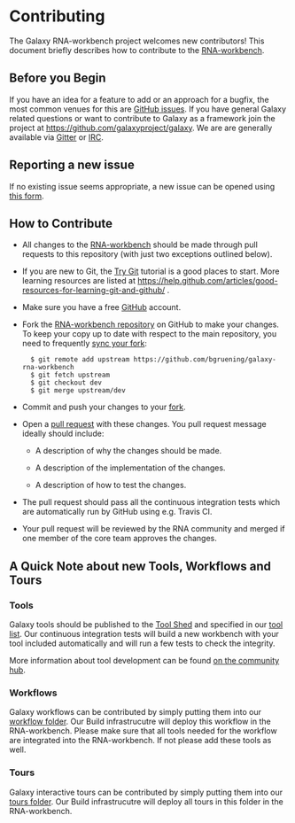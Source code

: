 # Contributing

The Galaxy RNA-workbench project welcomes new contributors!
This document briefly describes how to contribute to the [RNA-workbench](https://github.com/bgruening/galaxy-rna-workbench).

## Before you Begin

If you have an idea for a feature to add or an approach for a bugfix,
the most common venues for this are [GitHub issues](https://github.com/bgruening/galaxy-rna-workbench/issues).
If you have general Galaxy related questions or want to contribute to Galaxy as a framework join the project
at https://github.com/galaxyproject/galaxy. We are are generally available via [Gitter](https://gitter.im/galaxyproject/Lobby) or
[IRC](https://wiki.galaxyproject.org/GetInvolved#IRC_Channel).

## Reporting a new issue

If no existing issue seems appropriate, a new issue can be
opened using [this form](https://github.com/bgruening/galaxy-rna-workbench/issues/new).

## How to Contribute

* All changes to the [RNA-workbench](https://github.com/bgruening/galaxy-rna-workbench)
  should be made through pull requests to this repository (with just two
  exceptions outlined below).

* If you are new to Git, the [Try Git](http://try.github.com/) tutorial is a good places to start.
  More learning resources are listed at https://help.github.com/articles/good-resources-for-learning-git-and-github/ .

* Make sure you have a free [GitHub](https://github.com/) account.

* Fork the [RNA-workbench repository](https://github.com/bgruening/galaxy-rna-workbench) on
  GitHub to make your changes.
  To keep your copy up to date with respect to the main repository, you need to
  frequently [sync your fork](https://help.github.com/articles/syncing-a-fork/):
  ```
    $ git remote add upstream https://github.com/bgruening/galaxy-rna-workbench
    $ git fetch upstream
    $ git checkout dev
    $ git merge upstream/dev
  ```

* Commit and push your changes to your
  [fork](https://help.github.com/articles/pushing-to-a-remote/).

* Open a [pull
  request](https://help.github.com/articles/creating-a-pull-request/)
  with these changes. You pull request message ideally should include:

   * A description of why the changes should be made.

   * A description of the implementation of the changes.

   * A description of how to test the changes.

* The pull request should pass all the continuous integration tests which are
  automatically run by GitHub using e.g. Travis CI.

* Your pull request will be reviewed by the RNA community and merged if one member of the core team
  approves the changes.

## A Quick Note about new Tools, Workflows and Tours

### Tools

  Galaxy tools should be published to the
  [Tool Shed](https://galaxyproject.org/toolshed) and specified in our
  [tool list](https://github.com/bgruening/galaxy-rna-workbench/blob/master/rna_workbench.yml).
  Our continuous integration tests will build a new workbench with your tool included automatically and will run
  a few tests to check the integrity.

  More information about tool development can be found [on the community hub](https://galaxyproject.org/develop).

### Workflows
  Galaxy workflows can be contributed by simply putting them into our [workflow folder](https://github.com/bgruening/galaxy-rna-workbench/tree/master/rna-workbench-workflow). Our Build infrastrucutre will deploy this workflow in the RNA-workbench. Please make sure that all tools needed for the workflow are integrated into the RNA-workbench. If not please add these tools as well.

### Tours
  Galaxy interactive tours can be contributed by simply putting them into our [tours folder](https://github.com/bgruening/galaxy-rna-workbench/tree/master/rna-workbench-tours). Our Build infrastrucutre will deploy all tours in this folder in the RNA-workbench.

